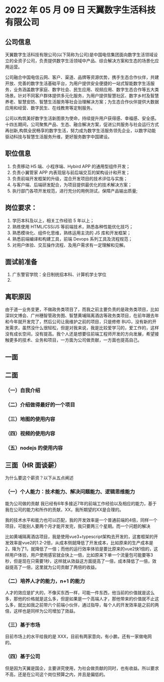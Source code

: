 # 2022 年 05 月 09 日 天翼数字生活科技有限公司

## 公司信息

天翼数字生活科技有限公司(以下简称为公司)是中国电信集团面向数字生活领域设立的全资子公司，负责提供数字生活领域中产品、综合解决方案和生态的场景化应用运营。

公司融合中国电信云网、客户、渠道、品牌等资源优势，携手生态合作伙伴，共建开放、完善的数字生活基础平台，为用户提供安全便捷的一站式智能数字生活服务，业务涵盖数字家庭、数字社会、民生应用、视频应用、数字生态合作等五大类场景。针对不同客户群体提供多元化服务，为用户提供智慧社区、数字乡村及智慧养老、智慧安防、智慧生活服务等社会治理解决方案；为生态合作伙伴提供大数据应用和经营、数字民生、在线教育等定制服务。

公司以构筑美好数字生活新图景为使命，持续提升用户获得感、幸福感、安全感。十四五期间，公司聚焦产品、生态、融合解决方案，促进公共服务与社会运行方式再创新,构筑全民畅享的数字生活，努力成为数字生活服务领先企业，以数字动能驱动科技与智慧生活服务升维，更好服务数字中国建设。

## 职位信息

1. 负责移动 H5 端、小程序端、Hybird APP 的通用型组件开发；
2. 负责小翼管家 APP 内表现层与前后端交互的架构设计和开发；
3. 负责前端开发框架的升级，混合开发项目的技术评估与实施；
4. 与客户端、后端研发配合，为项目提供最优化的技术解决方案；
5. 执行部门各项开发规范，进行充分的用例测试，保障产品输出质量;

## 岗位要求：

1. 学历本科及以上，相关工作经验 5 年以上；
2. 熟练使用 HTML/CSS/JS 等前端技术，熟悉各种性能优化技巧；
3. 熟悉模块化、组件化思维，熟练运用主流的 JS 库和开发框架；
4. 熟悉前端编译和构建工具，前端 Devops 系列工具及流程规范；
5. 对用户体验、交互操作流程、及用户需求有一定理解和见解。

## 面试前准备

1. 广东警官学院：全日制统招本科、计算机学士学位
2.

## 离职原因

由于道一业务变更，不做政务类项目了，而我之前主要负责的是政务类项目，比如深圳文博会、广州穗智管政务图、智慧黄埔隔离酒店等政务类项目，在前年跟去年和今年就开发完了，然后公司让我维护之前的项目，只是修修 BUG，没有新的开发需求，虽然没什么很轻松，但是对我来说，我是比较爱学习的，爱工作的，这样没有成长空间，没有提高。我个人还是想要往前端工程师开发的方向发展，希望接触更多的技术、业务和项目，一方面为公司做贡献，一方面也提高自己。

## 一面

## 二面

### （一）自我介绍

### （二）介绍做得最好的一个项目

### （三）地图的使用内容

### （四）视频的使用内容

### （五）nodejs 的使用内容

## 三面（HR 面谈薪）

为什么要这个薪资？以下从五点阐述

### （一）个人能力：技术能力、解决问题能力、逻辑思维能力
能为公司做的贡献
我已经有6年多接近7年的前端工作经验以及相应的能力，基于我在公司的能力和所作的贡献，XX，我所期望的XX是合理的。

我的技术水平和能力也可以匹配，我的开发效率是一个普通前端的4倍，同样一个项目，可能别人要两个月才能开发完，我只要两三个星期。而一个问题的解决

比如黄埔隔离酒店项目，我是使用vue3+typescript架构去开发的，这套框架的开发效率是vue2的1.2-2倍，从成本侧就降低了开发成本，比如原来的生产成本是2，降为了1，就降低了一倍；而他的运行效率体验是要比原来的vue2快1倍的，这样用户体验，用户使用感官就会快上一倍，比如原来下单一个流量包可能要等3秒，但是现在只需要1秒，这样就从效益这方面提高了一倍，成本降低了一倍，效益提高了一倍，这里就为公司贡献了两倍的收益。

### （二）培养人才的能力，n+1 的能力

人才的效应是扩大的，不像买东西一样，可能一件东西，他当前的价值就是这么多，那他的价格就是这么多，但是如果是一个高端人才，那他带来的价值就不止这么多，就比如我之前带六个前端小伙伴，通过指导，每个人的开发效率是之前的两倍，这样也是同样为公司增加了效益。

### （三）基于市场

目前市场上的水平给我的是 XXX，目前有两家意向，有小鹏，还有一家做电网的。

### （四）基于公司

但是因为天翼是国企，主要讲究使用，为社会做贡献的同时，也有收益。所以要求不高，还是在公司这个岗位预算之内，并且是偏低的。
